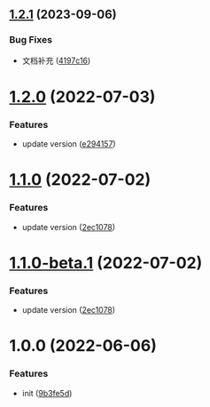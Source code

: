 ## [1.2.1](https://github.com/sxwy/semantic-release-template/compare/v1.2.0...v1.2.1) (2023-09-06)


### Bug Fixes

* 文档补充 ([4197c16](https://github.com/sxwy/semantic-release-template/commit/4197c16b1a29cdbd31ae683e383adb0c3035ab35))

# [1.2.0](https://github.com/sxwy/semantic-release-template/compare/v1.1.0...v1.2.0) (2022-07-03)


### Features

* update version ([e294157](https://github.com/sxwy/semantic-release-template/commit/e294157e8fe598a66db67edeb44696dc090d9963))

# [1.1.0](https://github.com/sxwy/semantic-release-template/compare/v1.0.0...v1.1.0) (2022-07-02)

### Features

- update version ([2ec1078](https://github.com/sxwy/semantic-release-template/commit/2ec1078970a4ca641562ecbd9e509410a9ec2045))

# [1.1.0-beta.1](https://github.com/sxwy/semantic-release-template/compare/v1.0.0...v1.1.0-beta.1) (2022-07-02)

### Features

- update version ([2ec1078](https://github.com/sxwy/semantic-release-template/commit/2ec1078970a4ca641562ecbd9e509410a9ec2045))

# 1.0.0 (2022-06-06)

### Features

- init ([9b3fe5d](https://github.com/sxwy/semantic-release-template/commit/9b3fe5dc70a194927a26b0242db883c4fe5f55fa))
